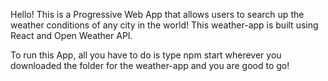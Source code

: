 Hello!  This is a Progressive Web App that allows users to search up the weather conditions of any city in the world!  This weather-app is built using React and Open Weather API.

To run this App, all you have to do is type npm start wherever you downloaded the folder for the weather-app and you are good to go!


